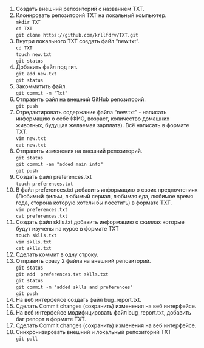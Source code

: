 1. Создать внешний репозиторий c названием TXT. 
 2. Клонировать репозиторий TXT на локальный компьютер.  
`mkdir TXT`  
`cd TXT`  
`git clone https://github.com/krllfdrv/TXT.git`  
 3. Внутри локального TXT создать файл “new.txt”.  
`cd TXT`  
`touch new.txt`  
`git status`  
 4. Добавить файл под гит.   
`git add new.txt`  
`git status`  
 5. Закоммитить файл.  
`git commit -m "Txt"`  
 6. Отправить файл на внешний GitHub репозиторий.   
`git push`  
 7. Отредактировать содержание файла “new.txt” - написать информацию о себе (ФИО, возраст, количество домашних животных, будущая желаемая зарплата). Всё написать в формате TXT.  
`vim new.txt`  
`cat new.txt`  
 8. Отправить изменения на внешний репозиторий.   
`git status`  
`git commit -am "added main info"`  
`git push`  
 9. Создать файл preferences.txt   
`touch preferences.txt`  
 10. В файл preferences.txt добавить информацию о своих предпочтениях (Любимый фильм, любимый сериал, любимая еда, любимое время года, сторона которую хотели бы посетить) в формате TXT.   
`vim preferences.txt`  
`cat preferences.txt`  
 11. Создать файл sklls.txt добавить информацию о скиллах которые будут изучены на курсе в формате TXT   
`touch sklls.txt`  
`vim sklls.txt`  
`cat sklls.txt`  
 12. Сделать коммит в одну строку. 
 13. Отправить сразу 2 файла на внешний репозиторий.  
`git status`  
`git add  preferences.txt sklls.txt`  
`git status`  
`git commit -m "added sklls and preferences"`  
`git push`  
 14. На веб интерфейсе создать файл bug_report.txt.   
 15. Сделать Commit changes (сохранить) изменения на веб интерфейсе.   
 16. На веб интерфейсе модифицировать файл bug_report.txt, добавить баг репорт в формате TXT. 
 17. Сделать Commit changes (сохранить) изменения на веб интерфейсе. 
 18. Синхронизировать внешний и локальный репозиторий TXT   
`git pull`

